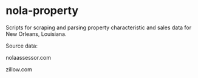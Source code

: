 nola-property
=============

Scripts for scraping and parsing property characteristic and sales data for New Orleans, Louisiana.

Source data:

nolaassessor.com

zillow.com
